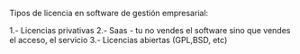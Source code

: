 Tipos de licencia en software de gestión empresarial:

1.- Licencias privativas
2.- Saas - tu no vendes el software sino que vendes el acceso, el servicio 
3.- Licencias abiertas (GPL,BSD, etc)
